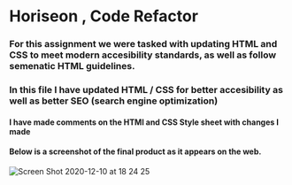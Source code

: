 # Horiseon , Code Refactor

### For this assignment we were tasked with updating HTML and CSS to meet modern accesibility standards, as well as follow semenatic HTML guidelines. 
### In this file I have updated HTML / CSS for better accesibility as well as better SEO (search engine optimization)
#### I have made comments on the HTMl and CSS Style sheet with changes I made
#### Below is a screenshot of the final product as it appears on the web.  



![Screen Shot 2020-12-10 at 18 24 25](https://user-images.githubusercontent.com/72999798/101842253-a5fb6480-3b15-11eb-9ffc-7ded877df25c.png)





